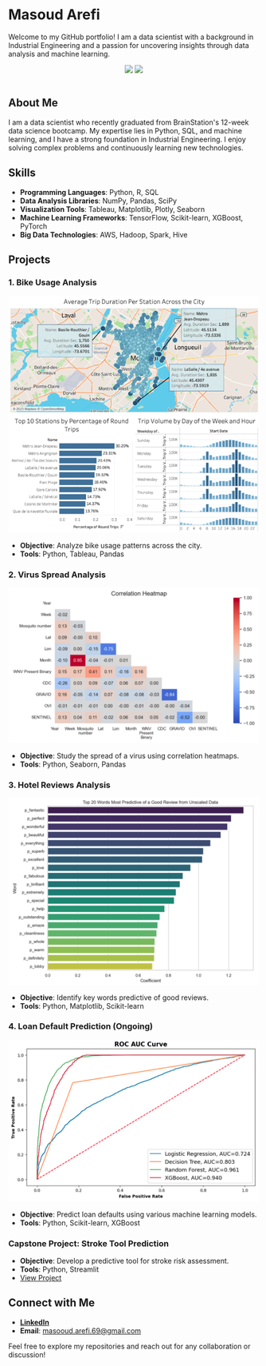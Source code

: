 # Masoud Arefi

Welcome to my GitHub portfolio! I am a data scientist with a background in Industrial Engineering and a passion for uncovering insights through data analysis and machine learning.

<div align="center" >
 <img align=top style="max-width: 100%;" src="https://github-readme-stats.vercel.app/api/top-langs/?username=MaSOouD69&layout=compact" />
 <img align=top style="max-width: 100%;" src="https://github-readme-stats.vercel.app/api?username=MaSOouD69&show_icons=true&hide=issues,contribs&count_private=true" />
</div>
<br>

## About Me
I am a data scientist who recently graduated from BrainStation's 12-week data science bootcamp. My expertise lies in Python, SQL, and machine learning, and I have a strong foundation in Industrial Engineering. I enjoy solving complex problems and continuously learning new technologies.

## Skills
- **Programming Languages**: Python, R, SQL
- **Data Analysis Libraries**: NumPy, Pandas, SciPy
- **Visualization Tools**: Tableau, Matplotlib, Plotly, Seaborn
- **Machine Learning Frameworks**: TensorFlow, Scikit-learn, XGBoost, PyTorch
- **Big Data Technologies**: AWS, Hadoop, Spark, Hive

## Projects
### 1. Bike Usage Analysis
![Bike Usage](images/1.%20Bike%20Usage.png)
- **Objective**: Analyze bike usage patterns across the city.
- **Tools**: Python, Tableau, Pandas

### 2. Virus Spread Analysis
![Virus Spread](images/2.%20Virus%20Spread.png)
- **Objective**: Study the spread of a virus using correlation heatmaps.
- **Tools**: Python, Seaborn, Pandas

### 3. Hotel Reviews Analysis
![Hotel Reviews](images/3.%20Hotel%20Reviews.png)
- **Objective**: Identify key words predictive of good reviews.
- **Tools**: Python, Matplotlib, Scikit-learn

### 4. Loan Default Prediction (Ongoing)
![Loan Default Prediction](images/5.%20Loan%20Default%20Prediction.png)
- **Objective**: Predict loan defaults using various machine learning models.
- **Tools**: Python, Scikit-learn, XGBoost

### Capstone Project: Stroke Tool Prediction
- **Objective**: Develop a predictive tool for stroke risk assessment.
- **Tools**: Python, Streamlit
- [View Project](https://stroke-prediction-zmzmmwv9pbxyxg9ylsffdn.streamlit.app/)

## Connect with Me
- **[LinkedIn](https://www.linkedin.com/in/masoud-arefi/)**
- **Email**: masooud.arefi.69@gmail.com

Feel free to explore my repositories and reach out for any collaboration or discussion!
